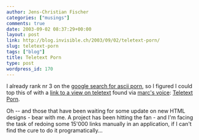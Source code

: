 ```yaml
---
author: Jens-Christian Fischer
categories: ["musings"]
comments: true
date: 2003-09-02 08:37:29+00:00
layout: post
link: http://blog.invisible.ch/2003/09/02/teletext-porn/
slug: teletext-porn
tags: ["blog"]
title: Teletext Porn
type: post
wordpress_id: 170
---
```


I already rank nr 3 on the [google search for ascii porn](http://www.google.com/search?q=ascii+porn&sourceid=opera&num=0&ie=utf-8&oe=utf-8), so I figured I could top this of with a [link to a view on teletext](http://radio.weblogs.com/0100875/2003/08/31.html#a988) found via [marc's voice](http://blogs.it/0100198/): [Teletext Porn](http://a-blast.org/~drx/lo-tech/teletext/index.en.html).

Oh -- and those that have been waiting for some update on new HTML designs - bear with me. A project has been hitting the fan - and I'm facing the task of redoing some 15'000 links manually in an application, if I can't find the cure to do it programatically...
